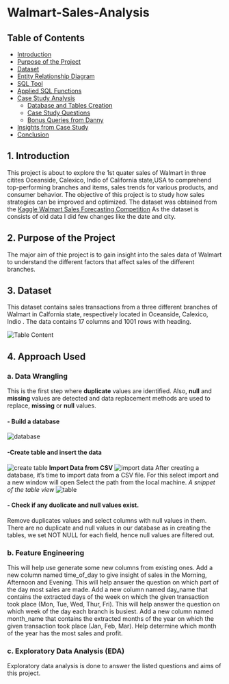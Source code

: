 # Walmart-Sales-Analysis
## Table of Contents
- [Introduction](Introduction)
- [Purpose of the Project](Purpose-of-the-Project)
- [Dataset](Dataset)
- [Entity Relationship Diagram](Entity-Relationship-Diagram)
- [SQL Tool](SQL-Tool)
- [Applied SQL Functions](Applied-SQL-Functions)
- [Case Study Analysis](Case-Study-Analysis)
  - [Database and Tables Creation](Database-and-Tables-Creation)
  - [Case Study Questions](Case-Study-Questions)
  - [Bonus Queries from Danny](Bonus-Queries-from-Danny)
- [Insights from Case Study](Insights-from-Case-Study)
- [Conclusion](Conclusion)

## 1. Introduction
This project is about to explore the 1st quater sales of Walmart in three citites Oceanside, Calexico, Indio of California state,USA to comprehend top-performing branches and items, sales trends for various products, and consumer behavior. The objective of this project is to study how sales strategies can be improved and optimized. The dataset was obtained from the [Kaggle Walmart Sales Forecasting Competition](https://www.kaggle.com/c/walmart-recruiting-store-sales-forecasting) 
As the dataset is consists of old data I did few changes like the date and city.

## 2. Purpose of the Project 
The major aim of thie project is to gain insight into the sales data of Walmart to understand the different factors that affect sales of the different branches.

## 3. Dataset
This dataset contains sales transactions from a three different branches of Walmart in Calfornia state, respectively located in Oceanside, Calexico, Indio . The data contains 17 columns and 1001 rows with heading. 

![Table Content](https://github.com/samia-dola/Walmart-Sales-Analysis/assets/150064729/6f9d562f-acdf-4d6c-b0e8-8e639b8fa9b7)

## 4. Approach Used
### a. Data Wrangling
This is the first step where **duplicate** values are identified. Also, **null** and **missing** values are detected and data replacement methods are used to replace, **missing** or **null** values.

#### - Build a database
  ![database](https://github.com/samia-dola/Walmart-Sales-Analysis/assets/150064729/135d2a0a-106f-4f3f-9a84-d4cc00fb9bd6)

#### -Create table and insert the data
  ![create table](https://github.com/samia-dola/Walmart-Sales-Analysis/assets/150064729/2f26e8ad-c93a-46a5-9720-99ebcb374c80)
  **Import Data from CSV**
  ![import data](https://github.com/samia-dola/Walmart-Sales-Analysis/assets/150064729/c14ca755-36ad-4a4f-8b5c-f9d532937dd3)
  After creating a database, it’s time to import data from a CSV file. For this select import and a new window will open Select the path from the local machine.
  *A snippet of the table view*
  ![table](https://github.com/samia-dola/Walmart-Sales-Analysis/assets/150064729/ffdb40e6-0037-404c-b9e0-c51022131978)
  
#### - Check if any duolicate and null values exist.
Remove duplicates values and select columns with null values in them. There are no duplicate and null values in our database as in creating the tables, we set NOT NULL for each field, hence null values are filtered out.

### b. Feature Engineering
This will help use generate some new columns from existing ones.
Add a new column named time_of_day to give insight of sales in the Morning, Afternoon and Evening. This will help answer the question on which part of the day most sales are made.
Add a new column named day_name that contains the extracted days of the week on which the given transaction took place (Mon, Tue, Wed, Thur, Fri). This will help answer the question on which week of the day each branch is busiest.
Add a new column named month_name that contains the extracted months of the year on which the given transaction took place (Jan, Feb, Mar). Help determine which month of the year has the most sales and profit.

### c. Exploratory Data Analysis (EDA) 
Exploratory data analysis is done to answer the listed questions and aims of this project.

